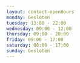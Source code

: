 ```yaml
---
layout: contact-openHours
monday: Gesloten
tuesday: 13:00 - 22:00
wednesday: 09:00 - 12:00
thursday: 09:00 - 20:00
friday: 09:00 - 17:00
saturday: 08:00 - 17:00
sunday: Gesloten
---
```

